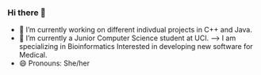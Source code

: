 ### Hi there 👋

- 🔭 I’m currently working on different indivdual projects in C++ and Java.
- 🌱 I’m currently a Junior Computer Science student at UCI.
--> I am specializing in Bioinformatics
Interested in developing new software for Medical.
- 😄 Pronouns: She/her
